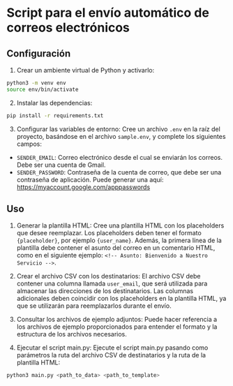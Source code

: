 # Script para el envío automático de correos electrónicos

## Configuración

1. Crear un ambiente virtual de Python y activarlo:

```bash
python3 -m venv env
source env/bin/activate
```

2. Instalar las dependencias:

```bash
pip install -r requirements.txt
```

3. Configurar las variables de entorno:
   Cree un archivo `.env` en la raíz del proyecto, basándose en el archivo `sample.env`, y complete los siguientes campos:

- `SENDER_EMAIL`: Correo electrónico desde el cual se enviarán los correos. Debe ser una cuenta de Gmail.
- `SENDER_PASSWORD`: Contraseña de la cuenta de correo, que debe ser una contraseña de aplicación. Puede generar una aquí: https://myaccount.google.com/apppasswords

## Uso

1. Generar la plantilla HTML:
   Cree una plantilla HTML con los placeholders que desee reemplazar. Los placeholders deben tener el formato `{placeholder}`, por ejemplo `{user_name}`. Además, la primera línea de la plantilla debe contener el asunto del correo en un comentario HTML, como en el siguiente ejemplo: `<!-- Asunto: Bienvenido a Nuestro Servicio -->`.

2. Crear el archivo CSV con los destinatarios:
   El archivo CSV debe contener una columna llamada `user_email`, que será utilizada para almacenar las direcciones de los destinatarios. Las columnas adicionales deben coincidir con los placeholders en la plantilla HTML, ya que se utilizarán para reemplazarlos durante el envío.

3. Consultar los archivos de ejemplo adjuntos:
   Puede hacer referencia a los archivos de ejemplo proporcionados para entender el formato y la estructura de los archivos necesarios.

4. Ejecutar el script main.py:
   Ejecute el script main.py pasando como parámetros la ruta del archivo CSV de destinatarios y la ruta de la plantilla HTML:

```bash
python3 main.py <path_to_data> <path_to_template>
```
